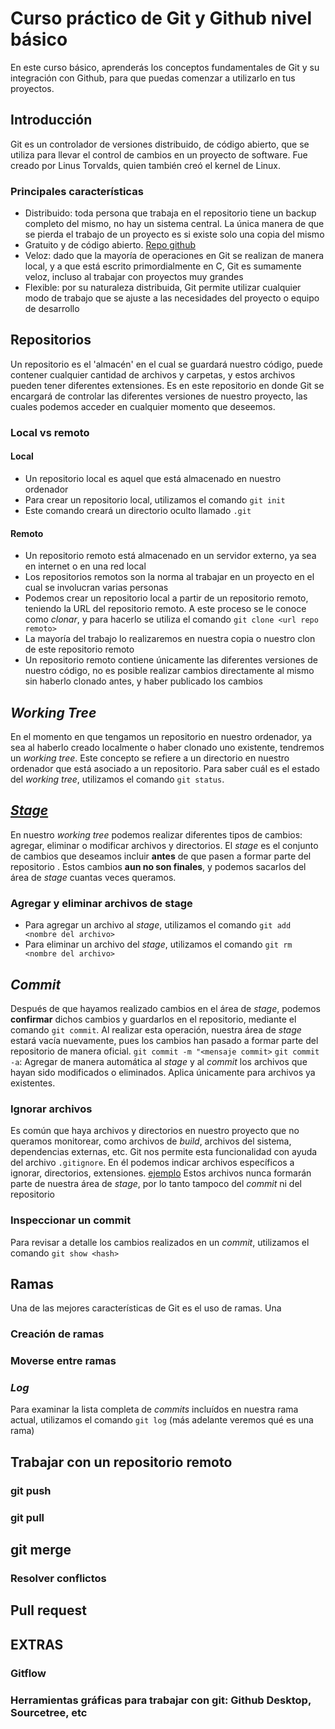 # Curso práctico de Git y Github nivel básico
En este curso básico, aprenderás los conceptos fundamentales de Git y su integración con Github, para que puedas comenzar a utilizarlo en tus proyectos.
## Introducción
Git es un controlador de versiones distribuido, de código abierto, que se utiliza para llevar el control de cambios en un proyecto de software. Fue creado por Linus Torvalds, quien también creó el kernel de Linux.
### Principales características
- Distribuido: toda persona que trabaja en el repositorio tiene un backup completo del mismo, no hay un sistema central. La única manera de que se pierda el trabajo de un proyecto es si existe solo una copia del mismo
- Gratuito y de código abierto. [Repo github](https://github.com/git/git)
- Veloz: dado que la mayoría de operaciones en Git se realizan de manera local, y a que está escrito primordialmente en C, Git es sumamente veloz, incluso al trabajar con proyectos muy grandes
- Flexible: por su naturaleza distribuida, Git permite utilizar cualquier modo de trabajo que se ajuste a las necesidades del proyecto o equipo de desarrollo
## Repositorios
Un repositorio es el 'almacén' en el cual se guardará nuestro código, puede contener cualquier cantidad de archivos y carpetas, y estos archivos pueden tener diferentes extensiones. Es en este repositorio en donde Git se encargará de controlar las diferentes versiones de nuestro proyecto, las cuales podemos acceder en cualquier momento que deseemos.
### Local vs remoto
#### Local
- Un repositorio local es aquel que está almacenado en nuestro ordenador
- Para crear un repositorio local, utilizamos el comando ```git init```
- Este comando creará un directorio oculto llamado ```.git```
#### Remoto
- Un repositorio remoto está almacenado en un servidor externo, ya sea en internet o en una red local
- Los repositorios remotos son la norma al trabajar en un proyecto en el cual se involucran varias personas
- Podemos crear un repositorio local a partir de un repositorio remoto, teniendo la URL del repositorio remoto. A este proceso se le conoce como *clonar*, y para hacerlo se utiliza el comando ```git clone <url repo remoto>```
- La mayoría del trabajo lo realizaremos en nuestra copia o nuestro clon de este repositorio remoto
- Un repositorio remoto contiene únicamente las diferentes versiones de nuestro código, no es posible realizar cambios directamente al mismo sin haberlo clonado antes, y haber publicado los cambios
## *Working Tree*
En el momento en que tengamos un repositorio en nuestro ordenador, ya sea al haberlo creado localmente o haber clonado uno existente, tendremos un *working tree*. Este concepto se refiere a un directorio en nuestro ordenador que está asociado a un repositorio. Para saber cuál es el estado del *working tree*, utilizamos el comando ```git status```.
## [*Stage*](https://dev.to/sublimegeek/git-staging-area-explained-like-im-five-1anh)
En nuestro *working tree* podemos realizar diferentes tipos de cambios: agregar, eliminar o modificar archivos y directorios. El *stage* es el conjunto de cambios que deseamos incluir **antes** de que pasen a formar parte del repositorio . Estos cambios **aun no son finales**, y podemos sacarlos del área de *stage* cuantas veces queramos. 
### Agregar y eliminar archivos de stage
- Para agregar un archivo al *stage*, utilizamos el comando ```git add <nombre del archivo>```
- Para eliminar un archivo del *stage*, utilizamos el comando ```git rm <nombre del archivo>```
## *Commit*
Después de que hayamos realizado cambios en el área de *stage*, podemos **confirmar** dichos cambios y guardarlos en el repositorio, mediante el comando ```git commit```. Al realizar esta operación, nuestra área de *stage* estará vacía nuevamente, pues los cambios han pasado a formar parte del repositorio de manera oficial.
```git commit -m "<mensaje commit>```
```git commit -a```: Agregar de manera automática al *stage* y al *commit* los archivos que hayan sido modificados o eliminados. Aplica únicamente para archivos ya existentes.
### Ignorar archivos
Es común que haya archivos y directorios en nuestro proyecto que no queramos monitorear, como archivos de *build*, archivos del sistema, dependencias externas, etc. Git nos permite esta funcionalidad con ayuda del archivo ```.gitignore```.
En él podemos indicar archivos específicos a ignorar, directorios, extensiones. [ejemplo](https://github.com/facebook/create-react-app/blob/master/.gitignore)
Estos archivos nunca formarán parte de nuestra área de *stage*, por lo tanto tampoco del *commit* ni del repositorio
### Inspeccionar un commit
Para revisar a detalle los cambios realizados en un *commit*, utilizamos el comando ```git show <hash>```
## Ramas
Una de las mejores características de Git es el uso de ramas. Una 
### Creación de ramas
### Moverse entre ramas
### *Log*
Para examinar la lista completa de *commits* incluídos en nuestra rama actual, utilizamos el comando ```git log``` (más adelante veremos qué es una rama)
## Trabajar con un repositorio remoto
### git push
### git pull
## git merge
### Resolver conflictos
## Pull request
## EXTRAS
### Gitflow
### Herramientas gráficas para trabajar con git: Github Desktop, Sourcetree, etc
